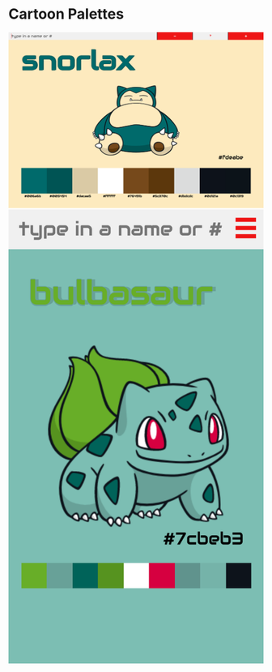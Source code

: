 # Cartoon Palettes

![desktop-view](./docs/images/desktop.png)![mobile-view](./docs/images/iPhone6.png)
